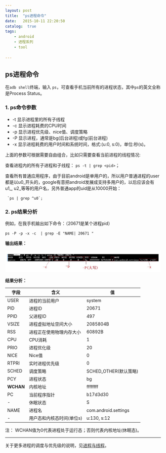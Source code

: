 ```yaml
---
layout: post
title:  "ps进程命令"
date:   2015-10-11 22:20:50
catalog:  true
tags:
    - android
    - 进程系列
    - tool

---
```



## ps进程命令

在`adb shell`终端，输入 `ps`，可查看手机当前所有的进程状态，其中`ps`的英文全称是Process Status。

### 1. ps命令参数

- -t 显示进程里的所有子线程
- -c 显示进程耗费的CPU时间
- -p 显示进程优先级、nice值、调度策略
- -P 显示进程，通常是bg(后台进程)或fg(前台进程)
- -x 显示进程耗费的用户时间和系统时间，格式:(u:0, s:0)，单位:秒(s)。

上面的参数可根据需要自由组合，比如只需要查看当前进程的线程情况:

查看进程<pid>内的所有子进程和子线程： `ps -t | grep <pid>`；

查看所有普通应用程序，由于目前android是单用户的，所以用户普通进程的user都是以u0_开头的，google有意把android发展成支持多用户的，以后应该会有u1_, u2_等等的用户名，另外普通app的uid是从10000开始：

     `ps | grep ^u0`;

### 2. ps结果分析

例如，在我手机输出如下命令：（20671是某个进程pid）

    ps -P -p -x -c  | grep -E "NAME| 20671 "

**输出结果：**

![ps_command](/images/android-process/ps_command.jpg)


**结果分析：**

|字段|含义|值|
|---|---|---|
|USER|进程的当前用户|system|
|PID|进程ID|20671|
|PPID|父进程ID|497|
|VSIZE|进程虚拟地址空间大小|2085804B|
|RSS|进程正在使用物理内存大小|60892B|
|CPU|CPU消耗|1|
|PRIO|进程优化级|20|
|NICE|Nice值|0|
|RTPRI|实时进程优先级|0|
|SCHED|调度策略|SCHED_OTHER(默认策略)|
|PCY|进程状态|bg|
|**WCHAN**|内核地址|ffffffff|
|PC|当前程序指针|b17d3d30|
|-|休眠状态|S
|NAME|进程名|com.android.settings|
|-|用户态和内核态时间(单位s)|u:130, s:12|

注： WCHAN值为0代表进程处于运行态；否则代表内核地址(休眠态)。

----------

关于更多进程的调度与优先级的说明，见[进程与线程](https://panard313.github.io/2015/10/01/Process-and-thread/)。
